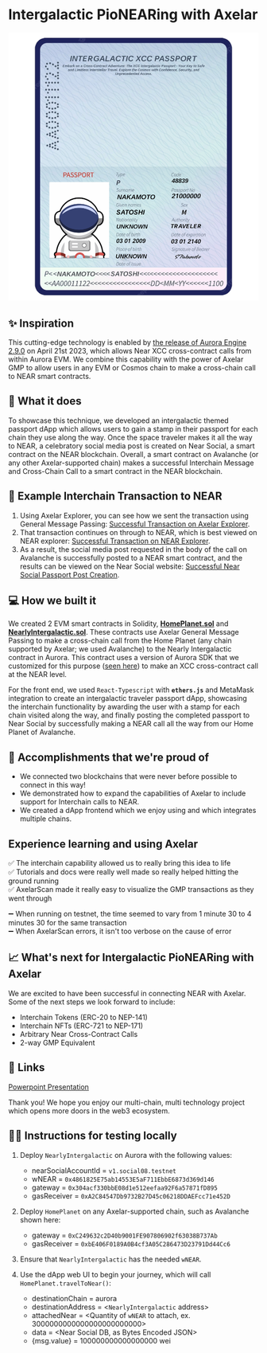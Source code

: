 # Intergalactic PioNEARing with Axelar

![](https://github.com/AdnanSlef/Nearly-Intergalactic-Axelar/blob/main/passport.gif?raw=true)

## ✨ Inspiration

This cutting-edge technology is enabled by [the release of Aurora Engine 2.9.0](https://aurora.dev/blog/aurora-releases-its-engine-2-9-0-version) on April 21st 2023, which allows Near XCC cross-contract calls from within Aurora EVM. We combine this capability with the power of Axelar GMP to allow users in any EVM or Cosmos chain to make a cross-chain call to NEAR smart contracts.

## 👀 What it does

To showcase this technique, we developed an intergalactic themed passport dApp which allows users to gain a stamp in their passport for each chain they use along the way. Once the space traveler makes it all the way to NEAR, a celebratory social media post is created on Near Social, a smart contract on the NEAR blockchain. Overall, a smart contract on Avalanche (or any other Axelar-supported chain) makes a successful Interchain Message and Cross-Chain Call to a smart contract in the NEAR blockchain.

## 🌌 Example Interchain Transaction to NEAR

1. Using Axelar Explorer, you can see how we sent the transaction using General Message Passing: [Successful Transaction on Axelar Explorer](https://testnet.axelarscan.io/gmp/0x845ef0f0a0e7c8994247794e0f53cb403597598b4253a4617cd797dfd3050dc6:3).
2. That transaction continues on through to NEAR, which is best viewed on NEAR explorer: [Successful Transaction on NEAR Explorer](https://explorer.testnet.near.org/transactions/FxDq5wNQPXdMu9kGPy4A34tNvYab6vVXXuZbyUA6Gnqn).
3. As a result, the social media post requested in the body of the call on Avalanche is successfully posted to a NEAR smart contract, and the results can be viewed on the Near Social website: [Successful Near Social Passport Post Creation](https://test.near.social/#/adb45a7095238ffe7bc93deefb34121404c70c37.aurora/widget/Success).

## 💻 How we built it

We created 2 EVM smart contracts in Solidity, [**HomePlanet.sol**](https://github.com/AdnanSlef/Nearly-Intergalactic-Axelar/blob/main/contracts/HomePlanet.sol) and [**NearlyIntergalactic.sol**](https://github.com/AdnanSlef/Nearly-Intergalactic-Axelar/blob/main/contracts/NearlyIntergalactic.sol). These contracts use Axelar General Message Passing to make a cross-chain call from the Home Planet (any chain supported by Axelar; we used Avalanche) to the Nearly Intergalactic contract in Aurora. This contract uses a version of Aurora SDK that we customized for this purpose ([seen here](https://github.com/AdnanSlef/Nearly-Intergalactic-Axelar/blob/main/contracts/CustomAuroraSdk.sol)) to make an XCC cross-contract call at the NEAR level.

For the front end, we used `React-Typescript` with **`ethers.js`** and MetaMask integration to create an intergalactic traveler passport dApp, showcasing the interchain functionality by awarding the user with a stamp for each chain visited along the way, and finally posting the completed passport to Near Social by successfully making a NEAR call all the way from our Home Planet of Avalanche.

## 🚀 Accomplishments that we're proud of

- We connected two blockchains that were never before possible to connect in this way!
- We demonstrated how to expand the capabilities of Axelar to include support for Interchain calls to NEAR.
- We created a dApp frontend which we enjoy using and which integrates multiple chains.

## Experience learning and using Axelar

✅ The interchain capability allowed us to really bring this idea to life <br/>
✅ Tutorials and docs were really well made so really helped hitting the ground running <br />
✅ AxelarScan made it really easy to visualize the GMP transactions as they went through

➖ When running on testnet, the time seemed to vary from 1 minute 30 to 4 minutes 30 for the same transaction <br />
➖ When AxelarScan errors, it isn't too verbose on the cause of error

## 📈 What's next for Intergalactic PioNEARing with Axelar

We are excited to have been successful in connecting NEAR with Axelar. Some of the next steps we look forward to include:

- Interchain Tokens (ERC-20 to NEP-141)
- Interchain NFTs (ERC-721 to NEP-171)
- Arbitrary Near Cross-Contract Calls
- 2-way GMP Equivalent

## 📄 Links

[Powerpoint Presentation](https://docs.google.com/presentation/d/1MzhE-wqY8uOJVgmnj7XjUpKTt_Ws9L5LhcTpcjd8J6c/edit?usp=sharing)

Thank you! We hope you enjoy our multi-chain, multi technology project which opens more doors in the web3 ecosystem.

## 🧑‍💻 Instructions for testing locally

1. Deploy `NearlyIntergalactic` on Aurora with the following values:

   - nearSocialAccountId = `v1.social08.testnet`
   - wNEAR = `0x4861825E75ab14553E5aF711EbbE6873d369d146`
   - gateway = `0x304acf330bbE08d1e512eefaa92F6a57871fD895`
   - gasReceiver = `0xA2C84547Db9732B27D45c06218DDAEFcc71e452D`

2. Deploy `HomePlanet` on any Axelar-supported chain, such as Avalanche shown here:

   - gateway = `0xC249632c2D40b9001FE907806902f63038B737Ab`
   - gasReceiver = `0xbE406F0189A0B4cf3A05C286473D23791Dd44Cc6`

3. Ensure that `NearlyIntergalactic` has the needed `wNEAR`.

4. Use the dApp web UI to begin your journey, which will call `HomePlanet.travelToNear()`:
   - destinationChain = aurora
   - destinationAddress = <`NearlyIntergalactic` address>
   - attachedNear = <Quantity of `wNEAR` to attach, ex. 3000000000000000000000000>
   - data = <Near Social DB, as Bytes Encoded JSON>
   - {msg.value} = 100000000000000000 wei
